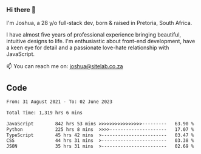 ### Hi there 👋

I'm Joshua, a 28 y/o full-stack dev, born & raised in Pretoria, South Africa. 

I have almost five years of professional experience bringing beautiful, intuitive designs to life. I'm enthusiastic about front-end development, have a keen eye for detail and a passionate love-hate relationship with JavaScript.

📫 You can reach me on: joshua@sitelab.co.za

## **Code**

<!--START_SECTION:waka-->

```txt
From: 31 August 2021 - To: 02 June 2023

Total Time: 1,319 hrs 6 mins

JavaScript        842 hrs 53 mins >>>>>>>>>>>>>>>>---------   63.90 %
Python            225 hrs 8 mins  >>>>---------------------   17.07 %
TypeScript        45 hrs 42 mins  >------------------------   03.47 %
CSS               44 hrs 31 mins  >------------------------   03.38 %
JSON              35 hrs 31 mins  >------------------------   02.69 %
```

<!--END_SECTION:waka-->
